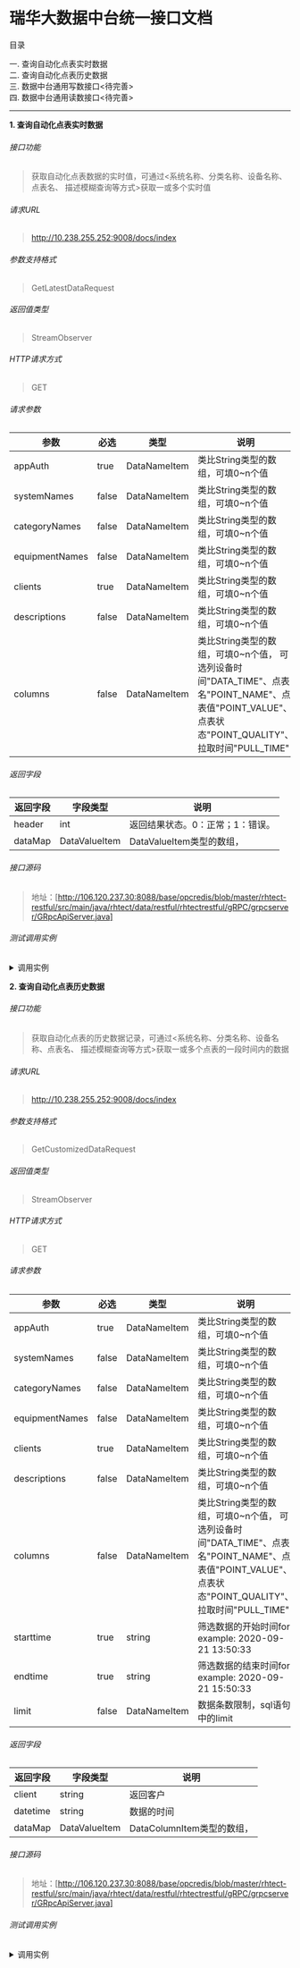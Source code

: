 # 瑞华大数据中台统一接口文档
目录

一. 查询自动化点表实时数据 \
二. 查询自动化点表历史数据 \
三. 数据中台通用写数接口<待完善> \
四. 数据中台通用读数接口<待完善>

---

**1\. 查询自动化点表实时数据**
######  接口功能
> 获取自动化点表数据的实时值，可通过<系统名称、分类名称、设备名称、点表名、
描述模糊查询等方式>获取一或多个实时值

###### 请求URL
> http://10.238.255.252:9008/docs/index

###### 参数支持格式
> GetLatestDataRequest


###### 返回值类型
> StreamObserver<GetLatestDataResponse>

###### HTTP请求方式
> GET

###### 请求参数
|参数               |必选       |类型           |说明                                |
|-----              |-------    |-----          |-----                               |
|appAuth            |true       |DataNameItem        |类比String类型的数组，可填0~n个值|
|systemNames        |false       |DataNameItem       |类比String类型的数组，可填0~n个值|
|categoryNames      |false       |DataNameItem       |类比String类型的数组，可填0~n个值|
|equipmentNames     |false       |DataNameItem       |类比String类型的数组，可填0~n个值|
|clients            |true       |DataNameItem        |类比String类型的数组，可填0~n个值|
|descriptions      |false       |DataNameItem        |类比String类型的数组，可填0~n个值|
|columns           |false       |DataNameItem        |类比String类型的数组，可填0~n个值， 可选列设备时间"DATA_TIME"、点表名"POINT_NAME"、点表值"POINT_VALUE"、点表状态"POINT_QUALITY"、拉取时间"PULL_TIME"|

###### 返回字段
|返回字段   |字段类型       | 说明                              |
|-----      |------         | -----------------------------   |
|header     |int            | 返回结果状态。0：正常；1：错误。   |
|dataMap    |DataValueItem  |  DataValueItem类型的数组，  |

###### 接口源码
> 地址：[http://106.120.237.30:8088/base/opcredis/blob/master/rhtect-restful/src/main/java/rhtect/data/restful/rhtectrestful/gRPC/grpcserver/GRpcApiServer.java]


###### 测试调用实例
<details>
  <summary>调用实例</summary>
  <pre><code> 
    /**
     * 查询实时数据 grpc
     */
    @Test
    public void grpcNewOpcNmae() {
    	GetLatestDataRequest getNewPointOPC1 = GetLatestDataRequest.newBuilder()
    			.addSystemNames(DataNameItem.newBuilder().setName("安全监测系统"))
    			.addCategoryNames(DataNameItem.newBuilder().setName("地面环境监测"))
    			.addDescriptions(DataNameItem.newBuilder().setName("虎龙沟风井湿度"))
    			.addColumns(DataNameItem.newBuilder().setName("DATA_TIME"))
    			.addColumns(DataNameItem.newBuilder().setName("POINT_NAME"))
    			.addColumns(DataNameItem.newBuilder().setName("POINT_VALUE"))
    			.addColumns(DataNameItem.newBuilder().setName("POINT_QUALITY"))
    			.addColumns(DataNameItem.newBuilder().setName("PULL_TIME"))
    			.build();
    	GetLatestDataResponse opcs1 = rpcClientApiService.getNewOPC(getNewPointOPC1);
    	assertThat( opcs1 ).isNotNull();
    	assertThat( opcs1.getHeader().getCode() ).isEqualTo( EnumRpcCode.RPC_SUCCESSFUL );
    	assertThat( opcs1.getDataMapList() ).isNotNull();
    	assertThat( opcs1.getDataMapList() ).isNotEmpty();
    	assertThat( opcs1.getDataMapList().get(0).getClient() ).isEqualTo( "HJJC01FT02" );
    	GetLatestDataRequest getNewPointOPC2 = GetLatestDataRequest.newBuilder()
    			.addClients(DataNameItem.newBuilder().setName("HJJC01FT01"))
    			.build();
    	GetLatestDataResponse opcs2 = rpcClientApiService.getNewOPC(getNewPointOPC2);
    	assertThat( opcs2 ).isNotNull();
    	assertThat( opcs2.getHeader().getCode() ).isEqualTo( EnumRpcCode.RPC_SUCCESSFUL );
    	assertThat( opcs2.getDataMapList() ).isNotNull();
    	assertThat( opcs2.getDataMapList() ).isNotEmpty();
    	//assertThat( opcs2.getDataMapList().get(0).getDataMapList().get(0).getValue() ).isEqualTo( "HJJC01FT02" );
    }
  </code></pre>
</details>

**2\. 查询自动化点表历史数据**
######  接口功能
> 获取自动化点表的历史数据记录，可通过<系统名称、分类名称、设备名称、点表名、
描述模糊查询等方式>获取一或多个点表的一段时间内的数据

###### 请求URL
> http://10.238.255.252:9008/docs/index

###### 参数支持格式
> GetCustomizedDataRequest

###### 返回值类型
> StreamObserver<DataValueItem>

###### HTTP请求方式
> GET

###### 请求参数
|参数               |必选       |类型           |说明                                |
|-----              |-------    |-----          |-----                               |
|appAuth            |true       |DataNameItem        |类比String类型的数组，可填0~n个值|
|systemNames        |false       |DataNameItem       |类比String类型的数组，可填0~n个值|
|categoryNames      |false       |DataNameItem       |类比String类型的数组，可填0~n个值|
|equipmentNames     |false       |DataNameItem       |类比String类型的数组，可填0~n个值|
|clients            |true       |DataNameItem        |类比String类型的数组，可填0~n个值|
|descriptions      |false       |DataNameItem        |类比String类型的数组，可填0~n个值|
|columns           |false       |DataNameItem        |类比String类型的数组，可填0~n个值， 可选列设备时间"DATA_TIME"、点表名"POINT_NAME"、点表值"POINT_VALUE"、点表状态"POINT_QUALITY"、拉取时间"PULL_TIME"|
|starttime         |true        |string              |筛选数据的开始时间for example: 2020-09-21 13:50:33|
|endtime           |true        |string              |筛选数据的结束时间for example: 2020-09-21 15:50:33|
|limit             |false       |DataNameItem        |数据条数限制，sql语句中的limit|

###### 返回字段
|返回字段           |字段类型           |说明                              |
|-----              |------             |-----------------------------   |
|client             |string             | 返回客户|
|datetime           |string             | 数据的时间 |
|dataMap            |DataValueItem      | DataColumnItem类型的数组，   |

###### 接口源码
> 地址：[http://106.120.237.30:8088/base/opcredis/blob/master/rhtect-restful/src/main/java/rhtect/data/restful/rhtectrestful/gRPC/grpcserver/GRpcApiServer.java]


###### 测试调用实例
<details>
  <summary>调用实例</summary>
  <pre><code> 
    /**
     * 查询历史数据 RestFul
     */
    @Test
    public void grpcOldOpcNmae() throws IOException {
        GetCustomizedDataRequest getNewPointOPC1 = GetCustomizedDataRequest.newBuilder()
                .addSystemNames(DataNameItem.newBuilder().setName("安全监测系统"))
                .addCategoryNames(DataNameItem.newBuilder().setName("地面环境监测"))
                .addDescriptions(DataNameItem.newBuilder().setName("虎龙沟风井温度"))
                .addColumns(DataNameItem.newBuilder().setName("DATA_TIME"))
                .addColumns(DataNameItem.newBuilder().setName("POINT_NAME"))
                .addColumns(DataNameItem.newBuilder().setName("POINT_VALUE"))
                .addColumns(DataNameItem.newBuilder().setName("POINT_QUALITY"))
                .addColumns(DataNameItem.newBuilder().setName("PULL_TIME"))
                .setStartTime("2020-08-28 17:48:27")
                .setEndTime("2020-08-28 17:48:30")
                .build();
        Iterator<DataValueItem> opcs1 = rpcClientApiService.getOldOPC(getNewPointOPC1);
        /*
        while (opcs.hasNext()){
            DataValueItem oRes = opcs.next();
            // 测试将查出的数据写入文件
            System.out.println(oRes);
        }*/
        assertThat( opcs1 ).isNotNull();
        assertThat( opcs1.hasNext() ).isNotNull();
    }
  </code></pre>
</details>